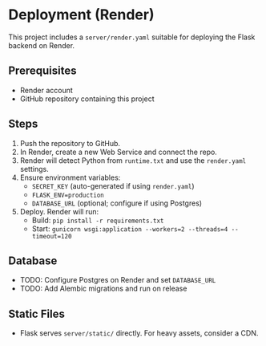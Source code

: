 # Deployment (Render)

This project includes a `server/render.yaml` suitable for deploying the Flask backend on Render.

## Prerequisites
- Render account
- GitHub repository containing this project

## Steps
1. Push the repository to GitHub.
2. In Render, create a new Web Service and connect the repo.
3. Render will detect Python from `runtime.txt` and use the `render.yaml` settings.
4. Ensure environment variables:
   - `SECRET_KEY` (auto-generated if using `render.yaml`)
   - `FLASK_ENV=production`
   - `DATABASE_URL` (optional; configure if using Postgres)
5. Deploy. Render will run:
   - Build: `pip install -r requirements.txt`
   - Start: `gunicorn wsgi:application --workers=2 --threads=4 --timeout=120`

## Database
- TODO: Configure Postgres on Render and set `DATABASE_URL`
- TODO: Add Alembic migrations and run on release

## Static Files
- Flask serves `server/static/` directly. For heavy assets, consider a CDN.


